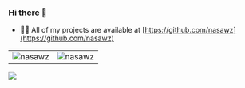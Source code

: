 ### Hi there 👋

<!--
**nasawz/nasawz** is a ✨ _special_ ✨ repository because its `README.md` (this file) appears on your GitHub profile.

Here are some ideas to get you started:

- 🔭 I’m currently working on ...
- 🌱 I’m currently learning ...
- 👯 I’m looking to collaborate on ...
- 🤔 I’m looking for help with ...
- 💬 Ask me about ...
- 📫 How to reach me: ...
- 😄 Pronouns: ...
- ⚡ Fun fact: ...
-->


- 👨‍💻 All of my projects are available at [https://github.com/nasawz](https://github.com/nasawz)

<table>
  <tr>
  <td><img src="https://github-readme-stats.vercel.app/api/top-langs/?username=nasawz&layout=compact" alt="nasawz" /></td>
  <td><img src="https://github-readme-stats.vercel.app/api?username=nasawz&show_icons=true" alt="nasawz" /></td>
  </tr>
</table>

![](https://visitor-badge.glitch.me/badge?page_id=nasawz.nasawz)
